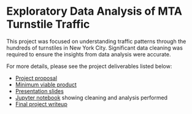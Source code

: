 # Exploratory Data Analysis of MTA Turnstile Traffic

This project was focused on understanding traffic patterns through the hundreds of turnstiles in New York City. Significant data cleaning was required to ensure the insights from data analysis were accurate.

For more details, please see the project deliverables listed below:
- [Project proposal](project_proposal.md)
- [Minimum viable product](minimum_viable_product.md)
- [Presentation slides](./Final/WTWY_presentation.pdf)
- [Jupyter notebook](./Final/final_mta_project.ipynb) showing cleaning and analysis performed
- [Final project writeup](./Final/EDA_writeup.md)